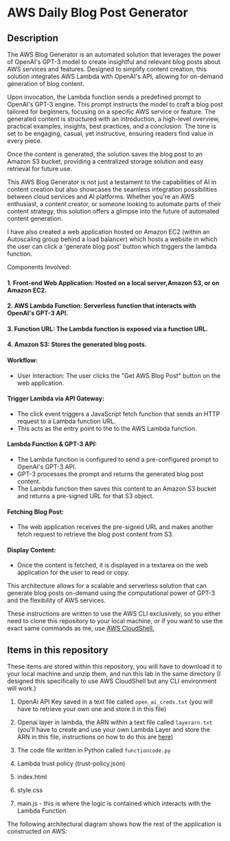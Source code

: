 # AWS Daily Blog Post Generator

## Description

The AWS Blog Generator is an automated solution that leverages the power of OpenAI's GPT-3 model to create insightful and relevant blog posts about AWS services and features. Designed to simplify content creation, this solution integrates AWS Lambda with OpenAI's API, allowing for on-demand generation of blog content.

Upon invocation, the Lambda function sends a predefined prompt to OpenAI's GPT-3 engine. This prompt instructs the model to craft a blog post tailored for beginners, focusing on a specific AWS service or feature. The generated content is structured with an introduction, a high-level overview, practical examples, insights, best practices, and a conclusion. The tone is set to be engaging, casual, yet instructive, ensuring readers find value in every piece.

Once the content is generated, the solution saves the blog post to an Amazon S3 bucket, providing a centralized storage solution and easy retrieval for future use.

This AWS Blog Generator is not just a testament to the capabilities of AI in content creation but also showcases the seamless integration possibilities between cloud services and AI platforms. Whether you're an AWS enthusiast, a content creator, or someone looking to automate parts of their content strategy, this solution offers a glimpse into the future of automated content generation.

I have also created a web application hosted on Amazon EC2 (within an Autoscaling group behind a load balancer) which hosts a website in which the user can click a 'generate blog post' button which triggers the lambda function.

Components Involved:

#### 1. Front-end Web Application: Hosted on a local server,Amazon S3, or on Amazon EC2.
#### 2. AWS Lambda Function: Serverless function that interacts with OpenAI's GPT-3 API.
#### 3. Function URL: The Lambda function is exposed via a function URL. 
#### 4. Amazon S3: Stores the generated blog posts.

#### Workflow:
- User Interaction: The user clicks the "Get AWS Blog Post" button on the web application.

#### Trigger Lambda via API Gateway:

- The click event triggers a JavaScript fetch function that sends an HTTP request to a Lambda function URL.
- This acts as the entry point to the to the AWS Lambda function.

#### Lambda Function & GPT-3 API:

- The Lambda function is configured to send a pre-configured prompt to OpenAI's GPT-3 API.
- GPT-3 processes the prompt and returns the generated blog post content.
- The Lambda function then saves this content to an Amazon S3 bucket and returns a pre-signed URL for that S3 object.

#### Fetching Blog Post:

- The web application receives the pre-signed URL and makes another fetch request to retrieve the blog post content from S3.

#### Display Content:

- Once the content is fetched, it is displayed in a textarea on the web application for the user to read or copy.

This architecture allows for a scalable and serverless solution that can generate blog posts on-demand using the computational power of GPT-3 and the flexibility of AWS services.

These instructions are written to use the AWS CLI exclusively, so you either need to clone this repository to your local machine, or if you want to use the exact same commands as me, use [AWS CloudShell.](https://aws.amazon.com/cloudshell/)

## Items in this repository

These items are stored within this repository, you will have to download it to your local machine and unzip them, and run this lab in the same directory (I designed this specifically to use AWS CloudShell but any CLI environment will work.)

1. OpenAi API Key saved in a text file called `open_ai_creds.txt` (you will have to retrieve your own one and store it in this file)

2. Openai layer in lambda, the ARN within a text file called `layerarn.txt` (you'll have to create and use your own Lambda Layer and store the ARN in this file, instructions on how to do this are [here](https://thedeveloperspace.com/how-to-invoke-openai-apis-from-aws-lambda-functions/))

3. The code file written in Python called `functioncode.py`

4. Lambda trust policy (trust-policy.json)

5. index.html

6. style.css

7. main.js - this is where the logic is contained which interacts with the Lambda Function 

The following architectural diagram shows how the rest of the application is constructed on AWS:


